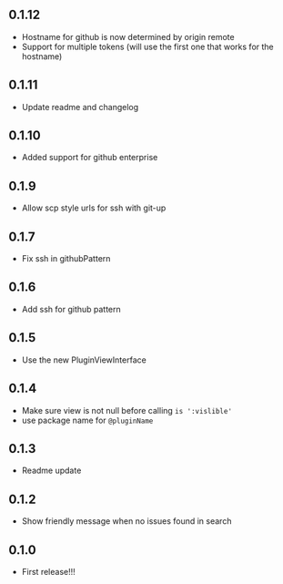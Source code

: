 ## 0.1.12
* Hostname for github is now determined by origin remote
* Support for multiple tokens (will use the first one that works for the hostname)

## 0.1.11
* Update readme and changelog

## 0.1.10
* Added support for github enterprise

## 0.1.9
* Allow scp style urls for ssh with git-up

## 0.1.7
* Fix ssh in githubPattern

## 0.1.6
* Add ssh for github pattern

## 0.1.5
* Use the new PluginViewInterface

## 0.1.4
* Make sure view is not null before calling `is ':vislible'`
* use package name for `@pluginName`

## 0.1.3
* Readme update

## 0.1.2
* Show friendly message when no issues found in search

## 0.1.0
* First release!!!
